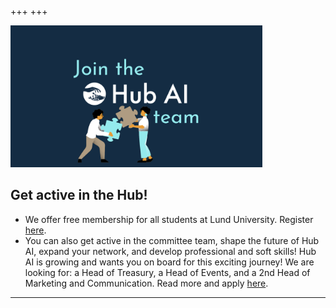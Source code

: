 +++
+++

<img class="recruitment-image" src="/recruitment.png" width="80%" />

## Get active in the Hub!
<span></span>
<ul>
    <li>
        We offer free membership for all students at Lund University. Register <a href="https://forms.gle/sffmPqSSTXEsckDC7">here</a>.
    </li>
    <li>
        You can also get active in the committee team, shape the future of Hub AI, expand your network, and develop professional and soft skills! Hub AI is growing and wants you on board for this exciting journey! We are looking for: a Head of Treasury, a Head of Events, and a 2nd Head of Marketing and Communication. Read more and apply <a href="https://forms.gle/Bk9KYSN3KNuctcMD7">here</a>.
    </li> 
</ul>

---